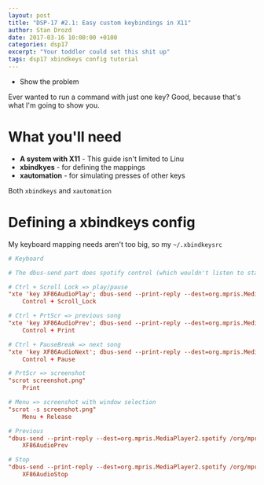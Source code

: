 ```yaml
---
layout: post
title: "DSP-17 #2.1: Easy custom keybindings in X11"
author: Stan Drozd
date: 2017-03-16 10:00:00 +0100
categories: dsp17
excerpt: "Your toddler could set this shit up"
tags: dsp17 xbindkeys config tutorial
---
```

* Show the problem

Ever wanted to run a command with just one key? Good, because that's what I'm
going to show you.

# What you'll need
* **A system with X11** - This guide isn't limited to Linu
* **xbindkyes** - for defining the mappings
* **xautomation** - for simulating presses of other keys

Both `xbindkeys` and `xautomation` 

# Defining a xbindkeys config

My keyboard mapping needs aren't too big, so my `~/.xbindkeysrc`

```conf
# Keyboard

# The dbus-send part does spotify control (which wouldn't listen to standard media keys for some reason)

# Ctrl + Scroll Lock => play/pause
"xte 'key XF86AudioPlay'; dbus-send --print-reply --dest=org.mpris.MediaPlayer2.spotify /org/mpris/MediaPlayer2 org.mpris.MediaPlayer2.Player.PlayPause"
    Control + Scroll_Lock

# Ctrl + PrtScr => previous song
"xte 'key XF86AudioPrev'; dbus-send --print-reply --dest=org.mpris.MediaPlayer2.spotify /org/mpris/MediaPlayer2 org.mpris.MediaPlayer2.Player.Previous"
    Control + Print

# Ctrl + PauseBreak => next song
"xte 'key XF86AudioNext'; dbus-send --print-reply --dest=org.mpris.MediaPlayer2.spotify /org/mpris/MediaPlayer2 org.mpris.MediaPlayer2.Player.Next"
    Control + Pause

# PrtScr => screenshot
"scrot screenshot.png"
    Print

# Menu => screenshot with window selection
"scrot -s screenshot.png"
    Menu + Release

# Previous
"dbus-send --print-reply --dest=org.mpris.MediaPlayer2.spotify /org/mpris/MediaPlayer2 org.mpris.MediaPlayer2.Player.Previous"
    XF86AudioPrev

# Stop
"dbus-send --print-reply --dest=org.mpris.MediaPlayer2.spotify /org/mpris/MediaPlayer2 org.mpris.MediaPlayer2.Player.Stop"
    XF86AudioStop
```
